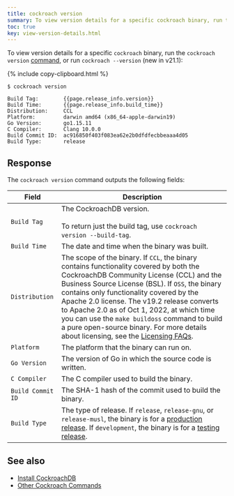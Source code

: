 ```yaml
---
title: cockroach version
summary: To view version details for a specific cockroach binary, run the cockroach version command.
toc: true
key: view-version-details.html
---
```


To view version details for a specific `cockroach` binary, run the `cockroach version` [command](cockroach-commands.html), or run `cockroach --version` (new in v21.1):

{% include copy-clipboard.html %}
~~~ shell
$ cockroach version
~~~

~~~
Build Tag:        {{page.release_info.version}}
Build Time:       {{page.release_info.build_time}}
Distribution:     CCL
Platform:         darwin amd64 (x86_64-apple-darwin19)
Go Version:       go1.15.11
C Compiler:       Clang 10.0.0
Build Commit ID:  ac916850f403f083ea62e2b0dfdfecbbeaaa4d05
Build Type:       release
~~~

## Response

The `cockroach version` command outputs the following fields:

Field | Description
------|------------
`Build Tag` | The CockroachDB version.<br><br> To return just the build tag, use `cockroach version --build-tag`.
`Build Time` | The date and time when the binary was built.
`Distribution` | The scope of the binary. If `CCL`, the binary contains functionality covered by both the CockroachDB Community License (CCL) and the Business Source License (BSL). If `OSS`, the binary contains only functionality covered by the Apache 2.0 license. The v19.2 release converts to Apache 2.0 as of Oct 1, 2022, at which time you can use the `make buildoss` command to build a pure open-source binary. For more details about licensing, see the [Licensing FAQs](licensing-faqs.html).
`Platform` | The platform that the binary can run on.
`Go Version` | The version of Go in which the source code is written.
`C Compiler` | The C compiler used to build the binary.
`Build Commit ID` | The SHA-1 hash of the commit used to build the binary.
`Build Type` | The type of release. If `release`, `release-gnu`, or `release-musl`, the binary is for a [production release](../releases/#production-releases). If `development`, the binary is for a [testing release](../releases/#testing-releases).

## See also

- [Install CockroachDB](install-cockroachdb.html)
- [Other Cockroach Commands](cockroach-commands.html)
